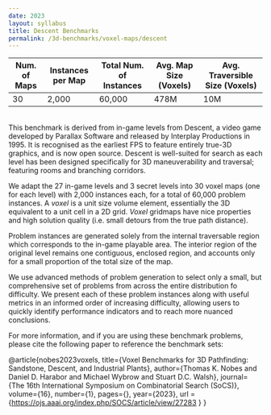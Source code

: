 ```yaml
---
date: 2023
layout: syllabus
title: Descent Benchmarks
permalink: /3d-benchmarks/voxel-maps/descent
---
```


<div class="fullwidth">

 **Num. of Maps** | **Instances per Map** | **Total Num. of Instances**  | **Avg. Map Size (Voxels)** | **Avg. Traversible Size (Voxels)**
--|---|---|---|----
 30 | 2,000 | 60,000 | 478M | 10M
</div>

<br>
This benchmark is derived from in-game levels from Descent, a video game developed by Parallax Software and released by Interplay Productions in 1995. It is recognised as the earliest FPS to feature entirely true-3D graphics, and is now open source. Descent is well-suited for search as each level has been designed specifically for 3D maneuverability and traversal; featuring rooms and branching corridors.

We adapt the 27 in-game levels and 3 secret levels into 30 voxel maps (one for each level) with 2,000 instances each, for a total of 60,000 problem instances. A *voxel* is a unit size volume element, essentially the 3D equivalent to a unit cell in a 2D grid. *Voxel* gridmaps have nice properties and high solution quality (i.e. small detours from the true path distance).

Problem instances are generated solely from the internal traversable region which corresponds to the in-game playable area. The interior region of the original level remains one contiguous, enclosed region, and accounts only for a small proportion of the total size of the map.

We use advanced methods of problem generation to select only a small, but comprehensive set of problems from across the entire distribution fo difficulty. We present each of these problem instances along with useful metrics in an informed order of increasing difficulty, allowing users to quickly identify performance indicators and to reach more nuanced conclusions.

For more information, and if you are using these benchmark problems, please cite the following paper to reference the benchmark sets:

@article{nobes2023voxels, title={Voxel Benchmarks for 3D Pathfinding: Sandstone, Descent, and Industrial Plants}, author={Thomas K. Nobes and Daniel D. Harabor and Michael Wybrow and Stuart D.C. Walsh}, journal={The 16th International Symposium on Combinatorial Search (SoCS)}, volume={16}, number={1}, pages={}, year={2023}, url = {https://ojs.aaai.org/index.php/SOCS/article/view/27283 } }

